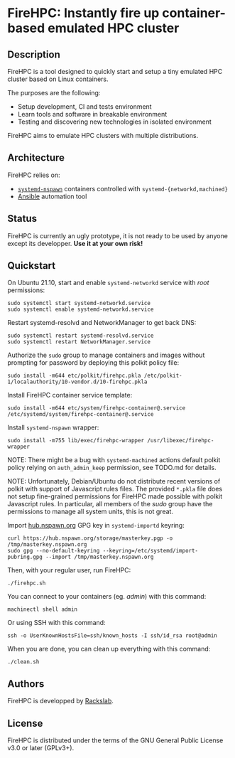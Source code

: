 # FireHPC: Instantly fire up container-based emulated HPC cluster

## Description

FireHPC is a tool designed to quickly start and setup a tiny emulated HPC
cluster based on Linux containers.

The purposes are the following:

- Setup development, CI and tests environment
- Learn tools and software in breakable environment
- Testing and discovering new technologies in isolated environment

FireHPC aims to emulate HPC clusters with multiple distributions.

## Architecture

FireHPC relies on:

- [`systemd-nspawn`](https://www.freedesktop.org/software/systemd/man/systemd-nspawn.html) containers controlled with `systemd-{networkd,machined}`
- [Ansible](https://docs.ansible.com/ansible/latest/index.html) automation tool

## Status

FireHPC is currently an ugly prototype, it is not ready to be used by anyone
except its developper. **Use it at your own risk!**

## Quickstart

On Ubuntu 21.10, start and enable `systemd-networkd` service with _root_
permissions:

```
sudo systemctl start systemd-networkd.service
sudo systemctl enable systemd-networkd.service
```

Restart systemd-resolvd and NetworkManager to get back DNS:

```
sudo systemctl restart systemd-resolvd.service
sudo systemctl restart NetworkManager.service
```

Authorize the `sudo` group to manage containers and images without prompting
for password by deploying this polkit policy file:

```
sudo install -m644 etc/polkit/firehpc.pkla /etc/polkit-1/localauthority/10-vendor.d/10-firehpc.pkla
```

Install FireHPC container service template:

```
sudo install -m644 etc/system/firehpc-container@.service /etc/systemd/system/firehpc-container@.service
```

Install `systemd-nspawn` wrapper:

```
sudo install -m755 lib/exec/firehpc-wrapper /usr/libexec/firehpc-wrapper 
```

NOTE: There might be a bug with `systemd-machined` actions default polkit policy
relying on `auth_admin_keep` permission, see TODO.md for details.

NOTE: Unfortunately, Debian/Ubuntu do not distribute recent versions of polkit
with support of Javascript rules files. The provided `*.pkla` file does not
setup fine-grained permissions for FireHPC made possible with polkit Javascript
rules. In particular, all members of the _sudo_ group have the permissions to
manage all system units, this is not great.

Import [hub.nspawn.org](https://hub.nspawn.org) GPG key in `systemd-importd`
keyring:

```
curl https://hub.nspawn.org/storage/masterkey.pgp -o /tmp/masterkey.nspawn.org
sudo gpg --no-default-keyring --keyring=/etc/systemd/import-pubring.gpg --import /tmp/masterkey.nspawn.org
```

Then, with your regular user, run FireHPC:

```
./firehpc.sh
```

You can connect to your containers (eg. _admin_) with this command:

```
machinectl shell admin
```

Or using SSH with this command:

```
ssh -o UserKnownHostsFile=ssh/known_hosts -I ssh/id_rsa root@admin
```

When you are done, you can clean up everything with this command:


```
./clean.sh
```

## Authors

FireHPC is developped by [Rackslab](https://rackslab.io).

## License

FireHPC is distributed under the terms of the GNU General Public License v3.0 or
later (GPLv3+).

